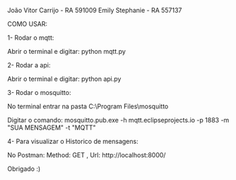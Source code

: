João Vitor Carrijo - RA 591009
Emily Stephanie - RA 557137

COMO USAR:

1- Rodar o mqtt:

Abrir o terminal e digitar: python mqtt.py

2- Rodar a api:

Abrir o terminal e digitar: python api.py

3- Rodar o mosquitto:

No terminal entrar na pasta C:\Program Files\mosquitto

Digitar o comando: mosquitto.pub.exe -h mqtt.eclipseprojects.io -p 1883 -m "SUA MENSAGEM" -t "MQTT"

4- Para visualizar o Historico de mensagens:

No Postman:
Method: GET , Url: http://localhost:8000/

Obrigado :)
